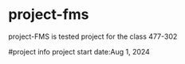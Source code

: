 # project-fms
project-FMS is tested project for the class 477-302

#project info
project start date:Aug 1, 2024 
